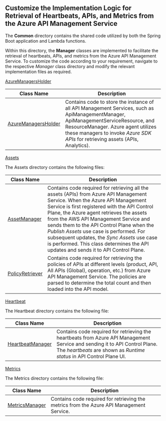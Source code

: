 <!--
  Copyright Super iPaaS Integration LLC, an IBM Company 2024
-->
## Customize the Implementation Logic for Retrieval of Heartbeats, APIs, and Metrics from the Azure API Management Service

The **Common** directory contains the shared code utilized by both the Spring Boot application and Lambda functions.

Within this directory, the **Manager** classes are implemented to facilitate the retrieval of heartbeats, APIs, and metrics from the Azure API Management Service. To customize the code according to your requirement, navigate to the respective *Manager* class directory and modify the relevant implementation files as required.

[AzureManagersHolder](../common/src/main/java/com/softwareag/controlplane/agent/azure/common/context)


| Class Name          | Description                                                  |
| ------------------- | ------------------------------------------------------------ |
| [AzureManagersHolder](../common/src/main/java/com/softwareag/controlplane/agent/azure/common/context/AzureManagersHolder.java) | Contains code to store the instance of all API Management Services, such as ApiManagementManager, ApiManagementServiceResource, and ResourceManager. Azure agent utilizes these managers to invoke *Azure SDK APIs* for retrieving assets (APIs, Analytics). |


[Assets](../common/src/main/java/com/softwareag/controlplane/agent/azure/common/handlers/assets)

The Assets directory contains the following files:

| Class Name | Description                                                       |
|-------------|-------------------------------------------------------------------|
| [AssetManager](../common/src/main/java/com/softwareag/controlplane/agent/azure/common/handlers/assets/AssetManager.java) | Contains code required for retrieving all the assets (APIs) from Azure API Management Service. When the Azure API Management Service is first registered with the API Control Plane, the Azure agent retrieves the assets from the AWS API Management Service and sends them to the API Control Plane when the *Publish Assets* use case is performed. For subsequent updates, the *Sync Assets* use case is performed. This class determines the API updates and sends it to API Control Plane. |
| [PolicyRetriever](../common/src/main/java/com/softwareag/controlplane/agent/azure/common/handlers/assets/PolicyRetriever.java) | Contains code required for retrieving the policies of APIs at different levels (product, API, All APIs (Global), operation, etc.) from Azure API Management Service. The policies are parsed to determine the total count and then loaded into the API model.|

[Heartbeat](../common/src/main/java/com/softwareag/controlplane/agent/azure/common/handlers/heartbeat/)

The Heartbeat directory contains the following file:

| Class Name | Description                                                       |
|-------------|-------------------------------------------------------------------|
| [HeartbeatManager](../common/src/main/java/com/softwareag/controlplane/agent/azure/common/handlers/heartbeat/HeartbeatManager.java) | Contains code required for retrieving the heartbeats from Azure API Management Service and sending it to API Control Plane. The *heartbeats* are shown as *Runtime status* in API Control Plane UI. |

[Metrics](../common/src/main/java/com/softwareag/controlplane/agent/azure/common/handlers/metrics/)

The Metrics directory contains the following file:

| Class Name | Description                                                       |
|-------------|-------------------------------------------------------------------|
| [MetricsManager](../common/src/main/java/com/softwareag/controlplane/agent/azure/common/handlers/metrics/MetricsManager.java) | Contains code required for retrieving the metrics from the Azure API Management Service.|

